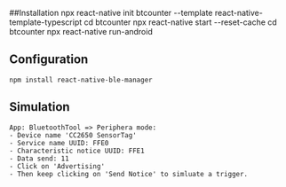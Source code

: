 ##Installation
    npx react-native init btcounter --template react-native-template-typescript
    cd btcounter
    npx react-native start --reset-cache
    cd btcounter
    npx react-native run-android

## Configuration
    npm install react-native-ble-manager

## Simulation
    App: BluetoothTool => Periphera mode: 
    - Device name 'CC2650 SensorTag'
    - Service name UUID: FFE0
    - Characteristic notice UUID: FFE1
    - Data send: 11
    - Click on 'Advertising'
    - Then keep clicking on 'Send Notice' to simluate a trigger.